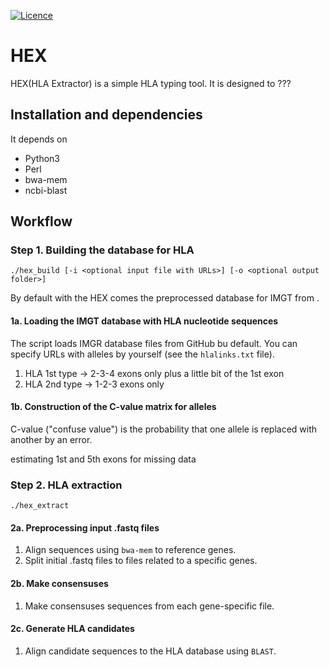 [![Licence](https://img.shields.io/hexpm/l/plug.svg)](http://www.apache.org/licenses/LICENSE-2.0)

# HEX
HEX(HLA Extractor) is a simple HLA typing tool. It is designed to ???


## Installation and dependencies
It depends on 
- Python3
- Perl
- bwa-mem
- ncbi-blast


## Workflow

### Step 1. Building the database for HLA
`./hex_build [-i <optional input file with URLs>] [-o <optional output folder>]`

By default with the HEX comes the preprocessed database for IMGT <name here.gz> from <date here>.

#### 1a. Loading the IMGT database with HLA nucleotide sequences

The script loads IMGR database files from GitHub bu default. You can specify URLs with alleles by yourself (see the `hlalinks.txt` file).

1. HLA 1st type -> 2-3-4 exons only plus a little bit of the 1st exon
2. HLA 2nd type -> 1-2-3 exons only

#### 1b. Construction of the C-value matrix for alleles

C-value ("confuse value") is the probability that one allele is replaced with another by an error.

estimating 1st and 5th exons for missing data


### Step 2. HLA extraction
`./hex_extract`

#### 2a. Preprocessing input .fastq files

1. Align sequences using `bwa-mem` to reference genes.
2. Split initial .fastq files to files related to a specific genes.

#### 2b. Make consensuses

1. Make consensuses sequences from each gene-specific file.

#### 2c. Generate HLA candidates

1. Align candidate sequences to the HLA database using `BLAST`.

